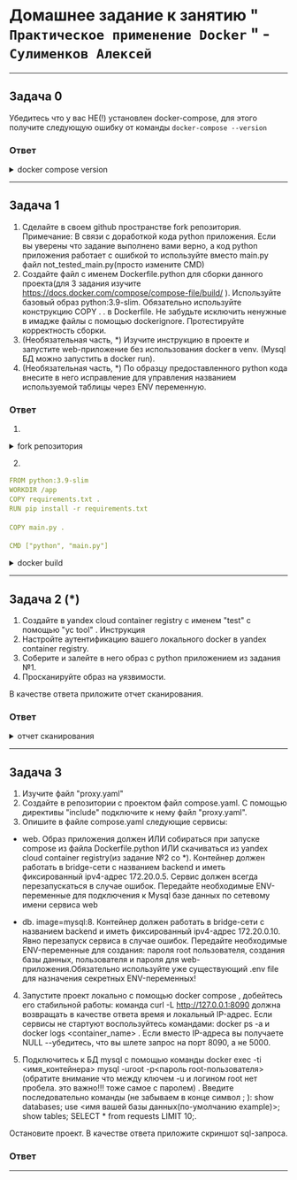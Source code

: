 # Домашнее задание к занятию " `Практическое применение Docker` " - `Сулименков Алексей`

---

## Задача 0

Убедитесь что у вас НЕ(!) установлен docker-compose, для этого получите следующую ошибку от команды `docker-compose --version`

### Ответ

<details> <summary>docker compose version</summary>

```bash
Docker Compose version v2.31.0-desktop.2
```

</details>

---

## Задача 1

1. Сделайте в своем github пространстве fork репозитория. Примечание: В связи с доработкой кода python приложения. Если вы уверены что задание выполнено вами верно, а код python приложения работает с ошибкой то используйте вместо main.py файл not_tested_main.py(просто измените CMD)
2. Создайте файл с именем Dockerfile.python для сборки данного проекта(для 3 задания изучите https://docs.docker.com/compose/compose-file/build/ ). Используйте базовый образ python:3.9-slim. Обязательно используйте конструкцию COPY . . в Dockerfile. Не забудьте исключить ненужные в имадже файлы с помощью dockerignore. Протестируйте корректность сборки.
3. (Необязательная часть, \*) Изучите инструкцию в проекте и запустите web-приложение без использования docker в venv. (Mysql БД можно запустить в docker run).
4. (Необязательная часть, \*) По образцу предоставленного python кода внесите в него исправление для управления названием используемой таблицы через ENV переменную.

### Ответ

1.

<details> <summary>fork репозитория</summary>

https://github.com/biparasite/shvirtd-example-python

</details>

2.

```yaml
FROM python:3.9-slim
WORKDIR /app
COPY requirements.txt .
RUN pip install -r requirements.txt

COPY main.py .

CMD ["python", "main.py"]
```

<details> <summary>docker build</summary>

![task1](https://github.com/biparasite/VIRT-04-HW/blob/main/task_1.2.png "task1")

</details>

---

## Задача 2 (\*)

1. Создайте в yandex cloud container registry с именем "test" с помощью "yc tool" . Инструкция
2. Настройте аутентификацию вашего локального docker в yandex container registry.
3. Соберите и залейте в него образ с python приложением из задания №1.
4. Просканируйте образ на уязвимости.

В качестве ответа приложите отчет сканирования.

### Ответ

<details> <summary>отчет сканирования</summary>

https://github.com/biparasite/VIRT-04-HW/vulnerabilities.csv

![task2](https://github.com/biparasite/VIRT-04-HW/blob/main/task_2.png "task2")

</details>

---

## Задача 3

1.  Изучите файл "proxy.yaml"
2.  Создайте в репозитории с проектом файл compose.yaml. С помощью директивы "include" подключите к нему файл "proxy.yaml".
3.  Опишите в файле compose.yaml следующие сервисы:

- web. Образ приложения должен ИЛИ собираться при запуске compose из файла Dockerfile.python ИЛИ скачиваться из yandex cloud container registry(из задание №2 со \*). Контейнер должен работать в bridge-сети с названием backend и иметь фиксированный ipv4-адрес 172.20.0.5. Сервис должен всегда перезапускаться в случае ошибок. Передайте необходимые ENV-переменные для подключения к Mysql базе данных по сетевому имени сервиса web

- db. image=mysql:8. Контейнер должен работать в bridge-сети с названием backend и иметь фиксированный ipv4-адрес 172.20.0.10. Явно перезапуск сервиса в случае ошибок. Передайте необходимые ENV-переменные для создания: пароля root пользователя, создания базы данных, пользователя и пароля для web-приложения.Обязательно используйте уже существующий .env file для назначения секретных ENV-переменных!

4. Запустите проект локально с помощью docker compose , добейтесь его стабильной работы: команда curl -L http://127.0.0.1:8090 должна возвращать в качестве ответа время и локальный IP-адрес. Если сервисы не стартуют воспользуйтесь командами: docker ps -a и docker logs <container_name> . Если вместо IP-адреса вы получаете NULL --убедитесь, что вы шлете запрос на порт 8090, а не 5000.

5. Подключитесь к БД mysql с помощью команды docker exec -ti <имя_контейнера> mysql -uroot -p<пароль root-пользователя>(обратите внимание что между ключем -u и логином root нет пробела. это важно!!! тоже самое с паролем) . Введите последовательно команды (не забываем в конце символ ; ): show databases; use <имя вашей базы данных(по-умолчанию example)>; show tables; SELECT \* from requests LIMIT 10;.

Остановите проект. В качестве ответа приложите скриншот sql-запроса.

### Ответ

---
